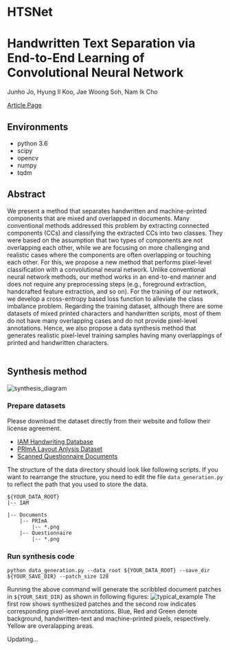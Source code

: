 # HTSNet

# Handwritten Text Separation via End-to-End Learning of Convolutional Neural Network

Junho Jo, Hyung Il Koo, Jae Woong Soh, Nam Ik Cho

[Article Page](https://link.springer.com/article/10.1007/s11042-020-09624-9)

## Environments
- python 3.6
- scipy
- opencv
- numpy
- tqdm


## Abstract

We present a method that separates handwritten and machine-printed components that are mixed and overlapped in documents. Many conventional methods addressed this problem by extracting connected components (CCs) and classifying the extracted CCs into two classes. They were based on the assumption that two types of components are not overlapping
each other, while we are focusing on more challenging and realistic cases where the components are often overlapping or touching each other. For this, we propose a new method that performs pixel-level classification with a convolutional neural network. Unlike conventional neural network methods, our method works in an end-to-end manner and does not require any preprocessing steps (e.g., foreground extraction, handcrafted feature extraction, and so on). For the training of our network, we develop a cross-entropy based loss function to alleviate the class imbalance problem. Regarding the training dataset, although there are some datasets of mixed printed characters and handwritten scripts, most of them do not have many overlapping cases and do not provide pixel-level annotations. Hence, we also propose a data synthesis method that generates realistic pixel-level training samples having many overlappings of printed and handwritten characters.
<br><br>

## Synthesis method

![synthesis_diagram](https://user-images.githubusercontent.com/38808157/90842003-20527e00-e399-11ea-8251-b6b131af7e60.png)



### Prepare datasets
Please download the dataset directly from their website and follow their license agreement.
- [IAM Handwriting Database](http://www.fki.inf.unibe.ch/databases/iam-handwriting-database)
- [PRImA Layout Anlysis Dataset](https://www.primaresearch.org/datasets)
- [Scanned Questionnaire Documents](https://drive.google.com/file/d/1-cwOmsBViw5-tJQxcNirWDI90-ZYq1Af/view?usp=sharing)

The structure of the data directory should look like following scripts. If you want to rearrange the structure, you need to edit the file ```data_generation.py``` to reflect the path that you used to store the data.

```
${YOUR_DATA_ROOT}
|-- IAM

|-- Documents
    |-- PRImA
        |-- *.png        
    |-- Questionnaire
        |-- *.png   
```

### Run synthesis code

```
python data_generation.py --data_root ${YOUR_DATA_ROOT} --save_dir ${YOUR_SAVE_DIR} --patch_size 128
```
Running the above command will generate the scribbled document patches in ```${YOUR_SAVE_DIR}``` as shown in following figures:
![typical_example](https://user-images.githubusercontent.com/38808157/91790749-7b635b00-ec4c-11ea-91ec-f442ca9cec34.png)
The first row shows synthesized patches and the second row indicates corresponding pixel-level annotations. Blue, Red and Green denote background, handwritten-text and machine-printed pixels, respectively. Yellow are overalapping areas.

Updating...
